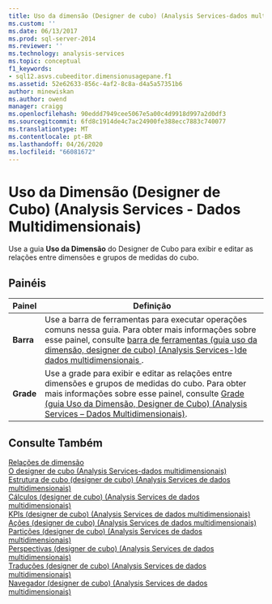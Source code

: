 ```yaml
---
title: Uso da dimensão (Designer de cubo) (Analysis Services-dados multidimensionais) | Microsoft Docs
ms.custom: ''
ms.date: 06/13/2017
ms.prod: sql-server-2014
ms.reviewer: ''
ms.technology: analysis-services
ms.topic: conceptual
f1_keywords:
- sql12.asvs.cubeeditor.dimensionusagepane.f1
ms.assetid: 52e62633-856c-4af2-8c8a-d4a5a57351b6
author: minewiskan
ms.author: owend
manager: craigg
ms.openlocfilehash: 90eddd7949cee5067e5a00c4d9918d997a2d0df3
ms.sourcegitcommit: 6fd8c1914de4c7ac24900fe388ecc7883c740077
ms.translationtype: MT
ms.contentlocale: pt-BR
ms.lasthandoff: 04/26/2020
ms.locfileid: "66081672"
---
```

# <a name="dimension-usage-cube-designer-analysis-services---multidimensional-data"></a>Uso da Dimensão (Designer de Cubo) (Analysis Services - Dados Multidimensionais)
  Use a guia **Uso da Dimensão** do Designer de Cubo para exibir e editar as relações entre dimensões e grupos de medidas do cubo.  
  
## <a name="panes"></a>Painéis  
  
|Painel|Definição|  
|----------|----------------|  
|**Barra**|Use a barra de ferramentas para executar operações comuns nessa guia. Para obter mais informações sobre esse painel, consulte [barra de ferramentas &#40;guia uso da dimensão, designer de cubo&#41; &#40;Analysis Services-&#41;de dados multidimensionais ](toolbar-dimension-usage-cube-designer-analysis-services-multidimensional-data.md).|  
|**Grade**|Use a grade para exibir e editar as relações entre dimensões e grupos de medidas do cubo. Para obter mais informações sobre esse painel, consulte [Grade &#40;guia Uso da Dimensão, Designer de Cubo&#41; &#40;Analysis Services – Dados Multidimensionais&#41;](grid-dimension-usage-tab-cube-designer-analysis-services-multidimensional-data.md).|  
  
## <a name="see-also"></a>Consulte Também  
 [Relações de dimensão](multidimensional-models-olap-logical-cube-objects/dimension-relationships.md)   
 [O designer de cubo &#40;Analysis Services-dados multidimensionais&#41;](cube-designer-analysis-services-multidimensional-data.md)   
 [Estrutura de cubo &#40;designer de cubo&#41; &#40;Analysis Services de dados multidimensionais&#41;](cube-structure-cube-designer-analysis-services-multidimensional-data.md)   
 [Cálculos &#40;designer de cubo&#41; &#40;Analysis Services de dados multidimensionais&#41;](calculations-cube-designer-analysis-services-multidimensional-data.md)   
 [KPIs &#40;designer de cubo&#41; &#40;Analysis Services de dados multidimensionais&#41;](kpis-cube-designer-analysis-services-multidimensional-data.md)   
 [Ações &#40;designer de cubo&#41; &#40;Analysis Services de dados multidimensionais&#41;](actions-cube-designer-analysis-services-multidimensional-data.md)   
 [Partições &#40;designer de cubo&#41; &#40;Analysis Services de dados multidimensionais&#41;](partitions-cube-designer-analysis-services-multidimensional-data.md)   
 [Perspectivas &#40;designer de cubo&#41; &#40;Analysis Services de dados multidimensionais&#41;](perspectives-cube-designer-analysis-services-multidimensional-data.md)   
 [Traduções &#40;designer de cubo&#41; &#40;Analysis Services de dados multidimensionais&#41;](translations-cube-designer-analysis-services-multidimensional-data.md)   
 [Navegador &#40;designer de cubo&#41; &#40;Analysis Services de dados multidimensionais&#41;](browser-cube-designer-analysis-services-multidimensional-data.md)  
  
  
